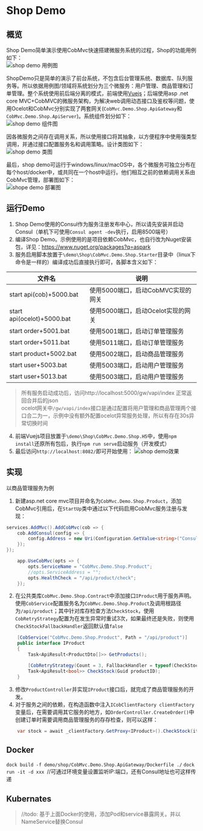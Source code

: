 # Shop Demo

## 概览
Shop Demo简单演示使用CobMvc快速搭建微服务系统的过程，Shop的功能用例如下：  
![shop demo 用例图](https://raw.githubusercontent.com/aspark/CobMvc/dev/tutorials/Images/shop-case.png)  


ShopDemo只是简单的演示了前台系统，不包含后台管理系统、数据库、队列服务等。所以依据用例图/领域将系统划分为三个微服务：用户管理、商品管理和订单管理。整个系统使用前后端分离的模式，前端使用[Vuejs](https://vuejs.org)；后端使用asp .net core MVC+CobMVC的微服务架构，为解决web调用动态接口及鉴权等问题，使用Ocelot和CobMvc分别实现了两套网关(`CobMvc.Demo.Shop.ApiGateway`和`CobMvc.Demo.Shop.ApiServer`)。系统组件划分如下：  
![shop demo 组件图](https://raw.githubusercontent.com/aspark/CobMvc/dev/tutorials/Images/shop-components.png)  


因各微服务之间存在调用关系，所以使用接口将其抽象，以方便程序中使用强类型调用，并通过接口配置服务名和调用策略。设计类图如下：  
![shop demo 类图](https://raw.githubusercontent.com/aspark/CobMvc/dev/tutorials/Images/shop-class.png)


最后，shop demo可运行于windows/linux/macOS中，各个微服务可独立分布在每个host/docker中，或共同在一个host中运行。他们相互之前的依赖调用关系由CobMvc管理，部署图如下：  
![shope demo 部署图](https://raw.githubusercontent.com/aspark/CobMvc/dev/tutorials/Images/shop-deployment.png)

## 运行Demo
1. Shop Demo使用的Consul作为服务注册发布中心，所以请先安装并启动Consul（单机下可使用`Consul agent -dev`执行，启用8500端号）
2. 编译Shop Demo。示例使用的是项目依赖CobMvc，也自行改为Nuget安装包，详见：https://www.nuget.org/packages?q=aspark
3. 服务启用脚本放置于`\demo\Shop\CobMvc.Demo.Shop.Starter`目录中（linux下命令是一样的）编译成功后直接执行即可，各脚本含义如下：

|文件名|说明|
|---|---|
|start api(cob)+5000.bat|使用5000端口，启动CobMVC实现的网关|
|start api(ocelot)+5000.bat|使用5000端口，启动Ocelot实现的网关|
|start order+5001.bat|使用5001端口，启动订单管理服务|
|start order+5011.bat|使用5011端口，启动订单管理服务|
|start product+5002.bat|使用5002端口，启动商品管理服务|
|start user+5003.bat|使用5003端口，启动用户管理服务|
|start user+5013.bat|使用5003端口，启动用户管理服务|
>所有服务启动成功后，访问http://localhost:5000/gw/vapi/index 正常返回合并后的json   
> ocelot网关中`/gw/vapi/index`接口是通过配置将用户管理和商品管理两个接口合二为一，示例中没有额外配置ocelot异常服务处理，所以有存在30s异常切换时间

4. 前端Vuejs项目放置于`\demo\Shop\CobMvc.Demo.Shop.H5`中，使用`npm install`还原所有包后，执行`npm run serve`启动服务（开发模式）
5. 最后访问`http://localhost:8082/`即可开始使用：
![shop demo效果](https://raw.githubusercontent.com/aspark/CobMvc/dev/tutorials/Images/shop.gif)

## 实现
以商品管理服务为例
1. 新建asp.net core mvc项目并命名为`CobMvc.Demo.Shop.Product`，添加CobMvc引用后，在`StartUp`类中通过以下代码启用CobMvc服务注册与发现：
```C#
services.AddMvc().AddCobMvc(cob => {
    cob.AddConsul(config => {
        config.Address = new Uri(Configuration.GetValue<string>("Consul:Address"));//现用Consul作为服务注册中心
    });
});
```
```C#
    app.UseCobMvc(opts => {
        opts.ServiceName = "CobMvc.Demo.Shop.Product";
        //opts.ServiceAddress = "";
        opts.HealthCheck = "/api/product/check";
    });
```
2. 在公共类库`CobMvc.Demo.Shop.Contract`中添加接口`IProduct`用于服务声明。使用`CobService`配置服务名为`CobMvc.Demo.Shop.Product`及调用根路径为`/api/product`；其中针对库存检查方法`CheckStock`，使用`CobRetryStrategy`配置为在发生异常时重试3次，如果最终还是失败，则使用`CheckStockFallbackHandler`返回默认值`false`

```C#
    [CobService("CobMvc.Demo.Shop.Product", Path = "/api/product")]
    public interface IProduct
    {
        Task<ApiResult<ProductDto[]>> GetProducts();

        [CobRetryStrategy(Count = 3, FallbackHandler = typeof(CheckStockFallbackHandler))]//FallbackValue = "Task.FromResult(ApiResult.Create<bool>(false))"
        Task<ApiResult<bool>> CheckStock(Guid productID);
    }
```

3. 修改`ProductController`并实现`IProduct`接口后，就完成了商品管理服务的开发。
4. 对于服务之间的依赖，在构造函数中注入`ICobClientFactory clientFactory`变量后，在需要调用其它服务的地方，如`OrderController.CreateOrder()`中创建订单时需要调用商品管理服务的存存检查，则可以这样：
```C#
    var stock = await _clientFactory.GetProxy<IProduct>().CheckStock(item.ProductID);
```

## Docker
`dock build -f demo/shop/CobMvc.Demo.Shop.ApiGateway/Dockerfile ./`
`dock run -it -d xxx `//可通过环境变量设置监听IP:端口，还有Consul地址也可这样传递


## Kubernates

> //todo: 基于上面Docker的使用，添加Pod和service暴露网关。并以NameService替换Consul